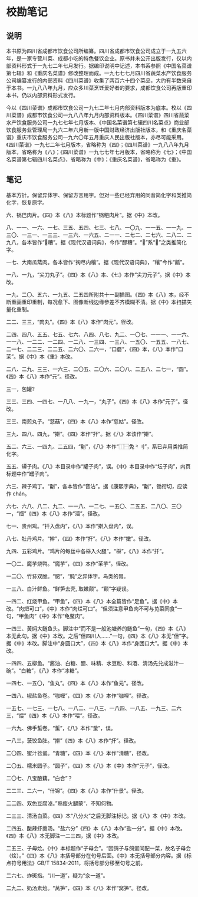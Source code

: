 # 校勘笔记

## 说明

本书原为四川省成都市饮食公司所编纂。四川省成都市饮食公司成立于一九五六年，是一家专营川菜、成都小吃的特色餐饮企业。原书并未公开出版发行，仅以内部资料形式于一九七二年七月发行。据编印说明中记述，本书系参照《中国名菜谱第七辑》和《重庆名菜谱》修改整理而成。一九七七七月四川省蔬菜水产饮食服务公司编纂发行的内部资料《四川菜谱》收集了两百六十四个菜品，大约有半数来自于本书。一九八八年九月，应众多川菜烹饪爱好者的要求，成都饮食公司再版重印本书，仍以内部资料形式发行。

今以《四川菜谱》成都市饮食公司一九七二年七月内部资料版本为底本。校以《四川菜谱》成都市饮食公司一九八八年九月内部资料版本。《四川菜谱》四川省蔬菜水产饮食服务公司一九七七年七月版本、《中国名菜谱第七辑四川名菜点》商业部饮食服务业管理局一九六二年六月新一版中国财政经济出版社版本，和《重庆名菜谱》重庆市饮食服务公司一九六〇年五月重庆人民出版社版本，亦尽可能采用。《四川菜谱》一九七二年七月版本，省略称为《四》；《四川菜谱》一九八八年九月版本，省略称为《八》；《四川菜谱》一九七七年七月版本，省略称为《七》；《中国名菜谱第七辑四川名菜点》，省略称为《中》；《重庆名菜谱》，省略称为《重》。

## 笔记

基本方针。保留异体字、保留方言用字。但对一些已经弃用的同音简化字和类推简化字，恢复原字。

六、锅巴肉片。《四》本《八》本标题作“锅粑肉片”。据《中》本改。

八、一一、一六、一七、三五、五四、七三、七八、一〇九、一一五、一一九、一三〇、一三一、一三三、一三六、一六五、二一一、二七二、二七六、二八二、二九八，各本皆作“𰪿糟”。据《现代汉语词典》，今作“醪糟”。“𰪿”系“𫃑”之类推简化字。

一七、大南瓜蒸肉。各本皆作“掏尽内穰”。据《现代汉语词典》，“穰”今作“瓤”。

一八、一九，“尖刀丸子”。《四》本《八》本、《七》本作“尖刀元子”。据《中》本改。

一九、二〇、五六、一九五、二五四所附共十一副插图。《四》本《八》本，经不断重画重印重制，每况愈下、图像断线边缘参差不齐模糊不清。据《中》本扫描矢量化重制。

二二、三三，“肉丸”。《四》本《八》本作“肉元”。径改。

二四、四八、五五、七五、七六、八四、八七、九二、一〇七、一一一、一一六、一一八、一二二、一二四、一二八、一三四、一三八、一五〇、一五五、一八七、二一七、二二三、二二五、二六〇、二六一，“口蘑”，《四》本，《八》本作“口茉”。据《中》本《重》本改。

二八、二九、三三、一六三、二〇五、二〇六、二〇八、二五八、二七一，“圆”。《四》本《八》本作“元”。径改。

三一，包罐?

三三、三四、一四七、一八八、一九一，“丸子”。《四》本《八》本作“元子”。径改。

三三、南煎丸子。“慈菇”，《四》本《八》本作“慈姑”。径改。

三九、四八、四九，“擀”。《四》本作“扞”。据《八》本该作“擀”。

五二、六三、一四九、二五四，“劖”，《八》本作“⿰⿱免⺀刂”，系已弃用类推简化字。

五五、罈子肉。《八》本目录中作“罐子肉”，误。《中》本目录中作“坛子肉”，内页标题中作“罎子肉”。

六三、辣子鸡丁。“劖”，各本皆作“音沾”。据《康熙字典》，“劖”，锄衔切，应读作 chán。

六七、六八、八二、九二、一一八、一二七、一五〇、二五五、二八〇、三〇一，“熘”《四》本《八》本作“溜”。径改。

七一、贵州鸡。“扦入盘内”，《八》本作“擀入盘内”，误。

八七、牡丹鸡片。“擀”，《四》本作“扞”。《八》本作“撖”。径改。

九四、五彩鸡片。“鸡片的每丝中各㮟入火腿”。“㮟”，《八》本作“扦”。

一〇二、魔芋烧鸭。“魔芋”，《四》本作“茉芋”。径改。

一二〇、竹荪双脆。“𬂁”，“肫”之异体字。鸟类的胃。

一三八、白汁鲜鱼。“鲜笋去壳, 取嫩颠”。“颠”字疑误。

一四二、红烧甲鱼。“甲鱼”，《四》本《八》本全篇皆作“足鱼”。据《中》本改。“肉𤆵可口”，《中》本作“肉烂可口”。“但须注意甲鱼肉不可与苋菜同食”一句，“甲鱼肉”《中》本作“龟鳖肉”。

一四三、黃焖大鲢鱼头。脚注中“而不是一般池塘养的鲢鱼”一句，《四》本《八》本无此句。据《中》本改。之后“但四川人……”一句，《四》本《八》本无“但”字。据《中》本改。脚注中“身圆口大”，《四》本《八》本作“身团口大”。据《中》本改。

一四四、五柳鱼。“酱油、白糖、醋、味精、水豆粉、料酒、清汤先兑成滋汁一碗”。“白糖”，《八》本作“冰糖”。

一四七、一五〇，“鱼丸”。《四》本《八》本作“鱼元”。径改。

一四八、椒盐鱼卷。“咖喱”，《四》本《八》本作“咖哩”。径改。

一五七、一七三、一七八、一八二、一八三、一八四、一八五、一九三、二六三，“煨”《四》本《八》本作“喂”。径改。

一六九、佛手蜇卷。“蜇”，《八》本作“蛰”，误。

一八三，菠饺鱼肚。“擀”《四》本《八》本作“扞”。径改。

二〇四、蜜汁苕蛋。“青糖”，《四》本《八》本作“清糖”，径改。

二〇五、糯米圆子。“圆子”，《四》本《八》本《中》本作“元子”，径改。

二〇七、八宝酿藕。“白合”？

二二三、二六一，“什锦”。《四》本《八》本作“什景”。径改。

二二四、双色豆腐淖。”熟瘦火腿蒙“，不知何物。

二三三、清汤白菜。《四》本“八分火”之后无脚注标记。据《八》本《中》本改。

二四五、酸辣虾羹汤。“盐六分”《四》本《八》本作“盐一分”。据《中》本改。《四》本《八》本无脚注一二三四，据《中》本改。

二五三、子母烩。《中》本标题作“子母会”。“因鸽子与鸽蛋同配一菜，故名子母会（烩）。”《四》本《八》本括号部分在句号后面。《中》本无括号部分内容。据《标点符号用法》GB/T 15834-2011，将括号部分移至句号之前。

二六七、炸斑指。“川一道”，疑为“汆一道”。

二九二、奶汤素烩。“莴笋”，《四》本《八》本作“窝笋”。径改。

[modeline1]: # ( vim: set filetype=markdown noautoindent nojoinspaces: )
[modeline2]: # ( vim: set fileencoding=utf-8: )
[modeline3]: # ( vim: set textwidth=78 tabstop=4 shiftwidth=4 softtabstop=4: )
